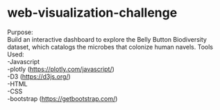 # web-visualization-challenge
Purpose:  
Build an interactive dashboard to explore the Belly Button Biodiversity dataset, which catalogs the microbes that colonize human  navels.
Tools Used:  
-Javascript<br />
  -plotly (https://plotly.com/javascript/)<br />
  -D3 (https://d3js.org/)<br />
-HTML<br />
-CSS<br />
  -bootstrap (https://getbootstrap.com/)<br />
